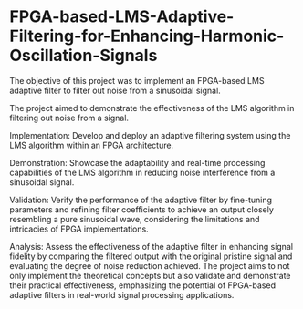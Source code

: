 # FPGA-based-LMS-Adaptive-Filtering-for-Enhancing-Harmonic-Oscillation-Signals
The objective of this project was to implement an FPGA-based LMS adaptive filter  to
filter out noise from a sinusoidal signal.

The project aimed to demonstrate the  effectiveness of the LMS algorithm in filtering 
out noise from a signal. 

Implementation: Develop and deploy an adaptive filtering system using the LMS algorithm 
within an FPGA architecture. 

Demonstration: Showcase the adaptability and real-time processing capabilities of 
the LMS algorithm in reducing noise interference from a sinusoidal signal.

Validation: Verify the performance of the adaptive filter by fine-tuning 
parameters and refining filter coefficients to achieve an output closely resembling
a pure sinusoidal wave, considering the limitations and intricacies of FPGA 
implementations. 

Analysis: Assess the effectiveness of the adaptive filter in enhancing signal fidelity 
by comparing the filtered output with the original pristine signal and evaluating the 
degree of noise reduction achieved.
The project aims to not only implement the theoretical concepts but also validate 
and demonstrate their practical effectiveness, emphasizing the potential of FPGA-based
adaptive filters in real-world signal processing applications. 

